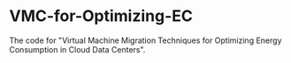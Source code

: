 # VMC-for-Optimizing-EC
The code for "Virtual Machine Migration Techniques for Optimizing Energy Consumption in Cloud Data Centers".
